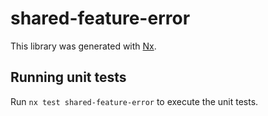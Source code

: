 # shared-feature-error

This library was generated with [Nx](https://nx.dev).

## Running unit tests

Run `nx test shared-feature-error` to execute the unit tests.
